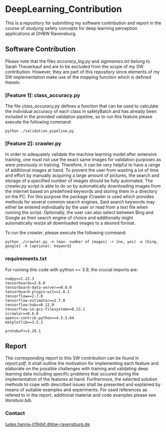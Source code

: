 # DeepLearning_Contribution
This is a repository for submitting my software contribution and report in the course of studying safety concepts for deep learning perception applications at DHBW Ravensburg.

## Software Contribution
Please note that the files *accuracy_log.py* and *signnames.txt* belong to Sarah Theuerkauf and are to be excluded from the scope of my SW contribution. However, they are part of this repository since elements of my SW implementation make use of the *mapping* function which is defined therein. 

### [Feature 1]: class_accuracy.py
The file *class_accuracy.py* defines a function that can be used to calculate the individual accuracy of each class in safetyBatch and has already been included in the provided validation pipeline, so to run this feature please execute the following command:
```
python ./validation_pipeline.py
```

### [Feature 2]: crawler.py
In order to adequately validate the machine learning model after extensive training, one must not use the exact same images for validation purposes as were previously in training. Therefore, it can be very helpful to have a range of additional images at hand. To prevent the user from wasting a lot of time and effort by manually acquiring a large amount of pictures, the search and storage of a specified number of images should be fully automated. The *crawler.py* script is able to do so by automatically downloading images from the internet based on predefined keywords and storing them in a directory on the PC. For this purpose the package iCrawler is used which provides methods for several common search engines. Said search keywords may either be entered individually by the user or read from a text file when running the script. Optionally, the user can also select between Bing and Google as their search engine of choice and additionally might automatically resize all downloaded images to a desired format.

To run the *crawler*, please execute the following command:
```
python ./crawler.py -n [max. number of images] -r [no, yes] -e [bing, google] -k [optional: keyword]
```

### requirements.txt
For running this code with python == 3.9, the crucial imports are:
```
numpy==1.22.3
tensorboard==2.6.0
tensorboard-data-server==0.6.0
tensorboard-plugin-wit==1.8.1
tensorflow==2.7.0
tensorflow-estimator==2.7.0
tensorflow-hub==0.12.0
tensorflow-io-gcs-filesystem==0.23.1
icrawler==0.6.6
opencv-contrib-python==4.5.5.64
matplotlib==3.5.2

protobuf<=3.20.1
```

## Report
The corresponding report to this SW contribution can be found in *report.pdf*.
It shall outline the motivation for implementing each feature and elaborate on the possible challenges with training and validating deep learning data including specific problems that occured during the implementation of the features at hand. Furthermore, the selected solution methods to cope with described issues shall be presented and explained by means of suitable examples and experiments. For used references as refered to in the report, additional material and code examples please see *literature.bib*.

### Contact
ludes.hanna-it19@it.dhbw-ravensburg.de
